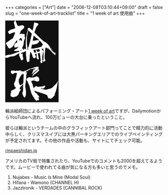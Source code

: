 +++
categories = ["Art"]
date = "2006-12-08T03:10:44+09:00"
draft = false
slug = "one-week-of-art-tracklist"
title = "1 week of art 使用曲"
+++

![](/images/old/061208_rimpa.gif)

輪派絵師団によるパフォーミング・アート[1 week of art](https://www.youtube.com/watch?v=jtzdxseO-gs)ですが、DailymotionからYouTubeへ流れ、100万ビューの大台に乗ったということ。

彼らは輪派というチームの中のグラフィックアート部門ってことで精力的に活動中らしく、クリスマスイブには大黒パーキングエリアでのライブペインティングが予定されてます。その他の作品や活動も、サイトにてチェック可能。

[rinpaeshidan.jp](http://rinpaeshidan.jp/)

アメリカのTV局で特集されたり、YouTubeでのコメントも2000を超えてるようです。ムービーで使われてる曲が気になる方も多いと思うのでメモ。

1. Nujabes - Music Is Mine (Modal Soul)
1. Hifana - Wamono (CHANNEL H)
1. Jazztronik - VERDADES (CANNIBAL ROCK)
